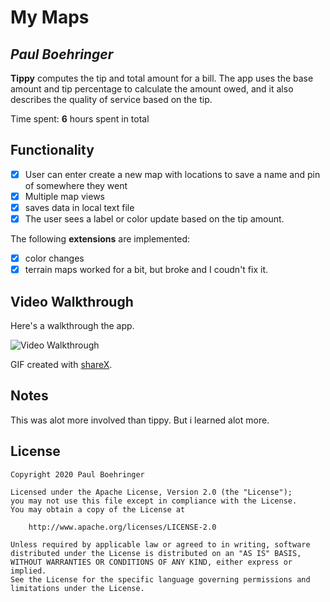 
# My Maps

## *Paul Boehringer*

**Tippy** computes the tip and total amount for a bill. The app uses the base amount and tip percentage to calculate the amount owed, and it also describes the quality of service based on the tip.

Time spent: **6** hours spent in total

## Functionality 

* [x] User can enter create a new map with locations to save a name and pin of somewhere they went
* [x] Multiple map views 
* [x] saves data in local text file
* [x] The user sees a label or color update based on the tip amount. 

The following **extensions** are implemented:

* [x] color changes 
* [x] terrain maps worked for a bit, but broke and I coudn't fix it. 

## Video Walkthrough

Here's a walkthrough the app. 

<img src='https://media4.giphy.com/media/aRg5InJsQ20MZVknB8/giphy.gif' title='Usage Example' width='' alt='Video Walkthrough' />

GIF created with [shareX](http://www.shareX.com/).

## Notes

This was alot more involved than tippy. But i learned alot more. 


## License

    Copyright 2020 Paul Boehringer

    Licensed under the Apache License, Version 2.0 (the "License");
    you may not use this file except in compliance with the License.
    You may obtain a copy of the License at

        http://www.apache.org/licenses/LICENSE-2.0

    Unless required by applicable law or agreed to in writing, software
    distributed under the License is distributed on an "AS IS" BASIS,
    WITHOUT WARRANTIES OR CONDITIONS OF ANY KIND, either express or implied.
    See the License for the specific language governing permissions and
    limitations under the License.


